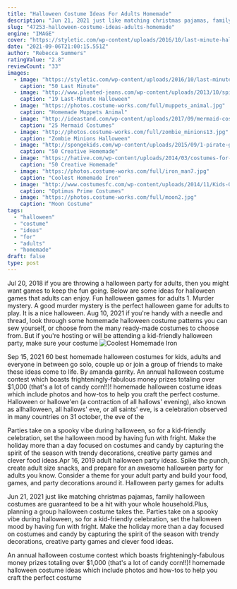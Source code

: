 ```yaml
---
title: "Halloween Costume Ideas For Adults Homemade"
description: "Jun 21, 2021 just like matching christmas pajamas, family halloween costumes are guaranteed to be a hit with your whole household.Plus, planning a group halloween costume takes the"
slug: "47253-halloween-costume-ideas-adults-homemade"
engine: "IMAGE"
cover: "https://styletic.com/wp-content/uploads/2016/10/last-minute-halloween-costumes/10-last-minute-halloween-costume-ideas.jpg"
date: "2021-09-06T21:00:15.551Z"
author: "Rebecca Summers"
ratingValue: "2.8"
reviewCount: "33"
images:
  - image: "https://styletic.com/wp-content/uploads/2016/10/last-minute-halloween-costumes/10-last-minute-halloween-costume-ideas.jpg"
    caption: "50 Last Minute"
  - image: "http://www.pleated-jeans.com/wp-content/uploads/2013/10/spice-rack-mashable-1.jpg"
    caption: "19 Last-Minute Halloween"
  - image: "https://photos.costume-works.com/full/muppets_animal.jpg"
    caption: "Homemade Muppets Animal"
  - image: "http://ideastand.com/wp-content/uploads/2017/09/mermaid-costume-diy/20-mermaid-costume-diy-ideas-tutorials.jpg"
    caption: "25 Mermaid Costumes"
  - image: "http://photos.costume-works.com/full/zombie_minions13.jpg"
    caption: "Zombie Minions Halloween"
  - image: "http://spongekids.com/wp-content/uploads/2015/09/1-pirate-girl-costume.jpg"
    caption: "50 Creative Homemade"
  - image: "https://hative.com/wp-content/uploads/2014/03/costumes-for-kids/37-little-mummies-kid-costume.jpg"
    caption: "50 Creative Homemade"
  - image: "https://photos.costume-works.com/full/iron_man7.jpg"
    caption: "Coolest Homemade Iron"
  - image: "http://www.costumesfc.com/wp-content/uploads/2014/11/Kids-Optimus-Prime-Costume.jpg"
    caption: "Optimus Prime Costumes"
  - image: "https://photos.costume-works.com/full/moon2.jpg"
    caption: "Moon Costume"
tags:
  - "halloween"
  - "costume"
  - "ideas"
  - "for"
  - "adults"
  - "homemade"
draft: false
type: post
---
```


Jul 20, 2018 if you are throwing a halloween party for adults, then you might want games to keep the fun going. Below are some ideas for halloween games that adults can enjoy. Fun halloween games for adults 1. Murder mystery. A good murder mystery is the perfect halloween game for adults to play. It is a nice halloween. Aug 10, 2021 if you're handy with a needle and thread, look through some homemade halloween costume patterns you can sew yourself, or choose from the many ready-made costumes to choose from. But if you're hosting or will be attending a kid-friendly halloween party, make sure your costume
![Coolest Homemade Iron](https://photos.costume-works.com/full/iron_man7.jpg "Coolest Homemade Iron")

Sep 15, 2021 60 best homemade halloween costumes for kids, adults and everyone in between go solo, couple up or join a group of friends to make these ideas come to life. By amanda garrity. An annual halloween costume contest which boasts frighteningly-fabulous money prizes totaling over $1,000 (that&#39;s a lot of candy corn!!)! homemade halloween costume ideas which include photos and how-tos to help you craft the perfect costume. Halloween or hallowe&#39;en (a contraction of all hallows&#39; evening), also known as allhalloween, all hallows&#39; eve, or all saints&#39; eve, is a celebration observed in many countries on 31 october, the eve of the
<!--inArticleAds-->

<!--galleryOne-->

Parties take on a spooky vibe during halloween, so for a kid-friendly celebration, set the halloween mood by having fun with fright. Make the holiday more than a day focused on costumes and candy by capturing the spirit of the season with trendy decorations, creative party games and clever food ideas.Apr 16, 2019 adult halloween party ideas. Spike the punch, create adult size snacks, and prepare for an awesome halloween party for adults you know. Consider a theme for your adult party and build your food, games, and party decorations around it. Halloween party games for adults
<!--inArticleAds-->

<!--galleryTwo-->

Jun 21, 2021 just like matching christmas pajamas, family halloween costumes are guaranteed to be a hit with your whole household.Plus, planning a group halloween costume takes the. Parties take on a spooky vibe during halloween, so for a kid-friendly celebration, set the halloween mood by having fun with fright. Make the holiday more than a day focused on costumes and candy by capturing the spirit of the season with trendy decorations, creative party games and clever food ideas.
<!--galleryThree-->

An annual halloween costume contest which boasts frighteningly-fabulous money prizes totaling over $1,000 (that's a lot of candy corn!!)! homemade halloween costume ideas which include photos and how-tos to help you craft the perfect costume